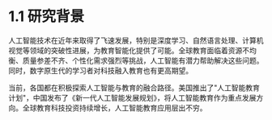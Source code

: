 # 1.1 研究背景

人工智能技术在近年来取得了飞速发展，特别是深度学习、自然语言处理、计算机视觉等领域的突破性进展，为教育智能化提供了可能。全球教育面临着资源不均衡、质量参差不齐、个性化需求强烈等挑战，人工智能有潜力帮助解决这些问题。同时，数字原生代的学习者对科技融入教育也有更高期望。

当前，各国都在积极探索人工智能与教育的融合路径。美国推出了"人工智能教育计划"，中国发布了《新一代人工智能发展规划》，将人工智能教育作为重点发展方向。全球教育科技投资持续增长，人工智能教育应用层出不穷。
